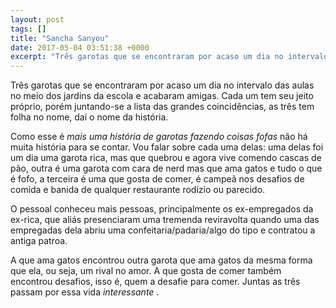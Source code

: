 ```yaml
---
layout: post
tags: []
title: "Sancha Sanyou"
date: 2017-05-04 03:51:38 +0000
excerpt: "Três garotas que se encontraram por acaso um dia no intervalo das aulas no meio dos jardins da escola e acabaram amigas. Cada um tem seu..."
---
```


Três garotas que se encontraram por acaso um dia no intervalo das aulas no meio dos jardins da escola e acabaram amigas. Cada um tem seu jeito próprio, porém juntando-se a lista das grandes coincidências, as três tem folha no nome, daí o nome da história.

Como esse é *mais uma história de garotas fazendo coisas fofas* não há muita história para se contar. Vou falar sobre cada uma delas: uma delas foi um dia uma garota rica, mas que quebrou e agora vive comendo cascas de pão, outra é uma garota com cara de nerd mas que ama gatos e tudo o que é fofo, a terceira é uma que gosta de comer, é campeã nos desafios de comida e banida de qualquer restaurante rodízio ou parecido.

O pessoal conheceu mais pessoas, principalmente os ex-empregados da ex-rica, que aliás presenciaram uma tremenda reviravolta quando uma das empregadas dela abriu uma confeitaria/padaria/algo do tipo e contratou a antiga patroa.

A que ama gatos encontrou outra garota que ama gatos da mesma forma que ela, ou seja, um rival no amor. A que gosta de comer também encontrou desafios, isso é, quem a desafie para comer. Juntas as três passam por essa vida *interessante* .